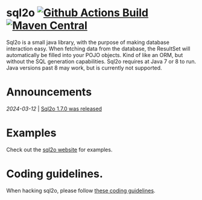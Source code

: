 # sql2o  [![Github Actions Build](https://github.com/aaberg/sql2o/actions/workflows/pipeline.yml/badge.svg)](https://github.com/aaberg/sql2o/actions) [![Maven Central](https://img.shields.io/maven-central/v/org.sql2o/sql2o.svg)](https://search.maven.org/search?q=g:org.sql2o%20a:sql2o)


Sql2o is a small java library, with the purpose of making database interaction easy.
When fetching data from the database, the ResultSet will automatically be filled into your POJO objects.
Kind of like an ORM, but without the SQL generation capabilities.
Sql2o requires at Java 7 or 8 to run. Java versions past 8 may work, but is currently not supported.

# Announcements
*2024-03-12* | [Sql2o 1.7.0 was released](https://github.com/aaberg/sql2o/discussions/365)


# Examples

Check out the [sql2o website](http://www.sql2o.org) for examples.

# Coding guidelines.

When hacking sql2o, please follow [these coding guidelines](https://github.com/aaberg/sql2o/wiki/Coding-guidelines).
